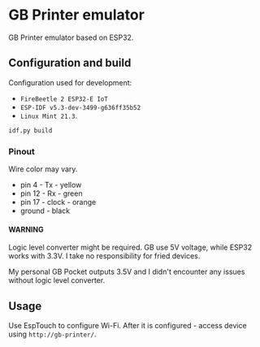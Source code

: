 # GB Printer emulator

GB Printer emulator based on ESP32.

## Configuration and build

Configuration used for development:

- `FireBeetle 2 ESP32-E IoT`
- `ESP-IDF v5.3-dev-3499-g636ff35b52`
- `Linux Mint 21.3`.

```bash
idf.py build
```

### Pinout

Wire color may vary.

- pin 4 - Tx - yellow
- pin 12 - Rx - green
- pin 17 - clock - orange
- ground - black

#### WARNING

Logic level converter might be required.
GB use 5V voltage, while ESP32 works with 3.3V.
I take no responsibility for fried devices.

My personal GB Pocket outputs 3.5V and I didn't encounter any issues without logic level converter.

## Usage

Use EspTouch to configure Wi-Fi.
After it is configured - access device using `http://gb-printer/`.
